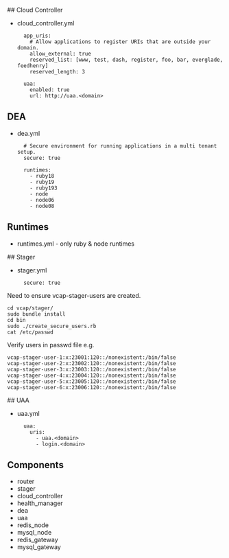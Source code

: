 ## Cloud Controller

* cloud_controller.yml

        app_uris:
          # Allow applications to register URIs that are outside your domain.
          allow_external: true
          reserved_list: [www, test, dash, register, foo, bar, everglade, feedhenry]
          reserved_length: 3
    
        uaa:
          enabled: true
          url: http://uaa.<domain>

## DEA

* dea.yml

        # Secure environment for running applications in a multi tenant setup.
        secure: true
        
        runtimes:
          - ruby18
          - ruby19
          - ruby193
          - node
          - node06
          - node08


## Runtimes

* runtimes.yml - only ruby & node runtimes

## Stager

* stager.yml

        secure: true

Need to ensure vcap-stager-users are created.

    cd vcap/stager/
    sudo bundle install
    cd bin
    sudo ./create_secure_users.rb
    cat /etc/passwd

Verify users in passwd file e.g.

    vcap-stager-user-1:x:23001:120::/nonexistent:/bin/false
    vcap-stager-user-2:x:23002:120::/nonexistent:/bin/false
    vcap-stager-user-3:x:23003:120::/nonexistent:/bin/false
    vcap-stager-user-4:x:23004:120::/nonexistent:/bin/false
    vcap-stager-user-5:x:23005:120::/nonexistent:/bin/false
    vcap-stager-user-6:x:23006:120::/nonexistent:/bin/false

## UAA

* uaa.yml

        uaa:
          uris:
            - uaa.<domain>
            - login.<domain>

## Components

* router
* stager
* cloud_controller
* health_manager
* dea
* uaa
* redis_node
* mysql_node
* redis_gateway
* mysql_gateway
